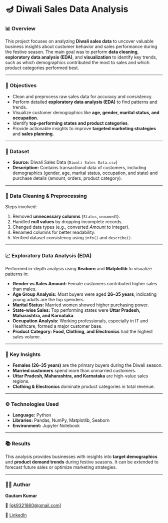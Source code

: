 # 🪔 Diwali Sales Data Analysis

### 📊 Overview

This project focuses on analyzing **Diwali sales data** to uncover valuable business insights about customer behavior and sales performance during the festive season. The main goal was to perform **data cleaning**, **exploratory data analysis (EDA)**, and **visualization** to identify key trends, such as which demographics contributed the most to sales and which product categories performed best.

---

### 🎯 Objectives

* Clean and preprocess raw sales data for accuracy and consistency.
* Perform detailed **exploratory data analysis (EDA)** to find patterns and trends.
* Visualize customer demographics like **age, gender, marital status, and occupation**.
* Identify **top-performing states and product categories**.
* Provide actionable insights to improve **targeted marketing strategies** and **sales planning**.

---

### 🧩 Dataset

* **Source:** Diwali Sales Data (`Diwali Sales Data.csv`)
* **Description:** Contains transactional data of customers, including demographics (gender, age, marital status, occupation, and state) and purchase details (amount, orders, product category).

---

### 🧹 Data Cleaning & Preprocessing

Steps involved:

1. Removed **unnecessary columns** (`Status`, `unnamed1`).
2. Handled **null values** by dropping incomplete records.
3. Changed data types (e.g., converted *Amount* to integer).
4. Renamed columns for better readability.
5. Verified dataset consistency using `info()` and `describe()`.

---

### 📈 Exploratory Data Analysis (EDA)

Performed in-depth analysis using **Seaborn** and **Matplotlib** to visualize patterns in:

* **Gender vs Sales Amount:** Female customers contributed higher sales than males.
* **Age Group Analysis:** Most buyers were aged **26–35 years**, indicating young adults are the top spenders.
* **Marital Status:** Married women showed higher purchasing power.
* **State-wise Sales:** Top performing states were **Uttar Pradesh, Maharashtra, and Karnataka**.
* **Occupation Analysis:** Working professionals, especially in IT and Healthcare, formed a major customer base.
* **Product Category:** **Food, Clothing, and Electronics** had the highest sales volume.

---

### 🧠 Key Insights

* **Females (26–35 years)** are the primary buyers during the Diwali season.
* **Married customers** spend more than unmarried customers.
* **Uttar Pradesh, Maharashtra, and Karnataka** are high-value sales regions.
* **Clothing & Electronics** dominate product categories in total revenue.

---

### ⚙️ Technologies Used

* **Language:** Python
* **Libraries:** Pandas, NumPy, Matplotlib, Seaborn
* **Environment:** Jupyter Notebook

---

### 📚 Results

This analysis provides businesses with insights into **target demographics** and **product demand trends** during festive seasons. It can be extended to forecast future sales or optimize marketing strategies.

---

### 🧑‍💻 Author

**Gautam Kumar**

📧 [[gk9321860@gmail.com](mailto:gk9321860@gmail.com)]

🔗 [LinkedIn](https://www.linkedin.com/in/gautam-kumar-b8451730b/)
